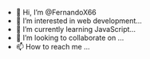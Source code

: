 - 👋 Hi, I’m @FernandoX66
- 👀 I’m interested in web development...
- 🌱 I’m currently learning JavaScript...
- 💞️ I’m looking to collaborate on ...
- 📫 How to reach me ...

<!---
FernandoX66/FernandoX66 is a ✨ special ✨ repository because its `README.md` (this file) appears on your GitHub profile.
You can click the Preview link to take a look at your changes.
--->

